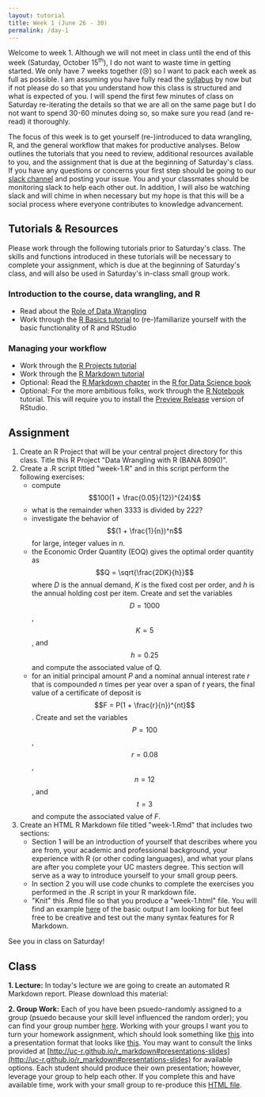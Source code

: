 ```yaml
---
layout: tutorial
title: Week 1 (June 26 - 30)
permalink: /day-1
---
```


Welcome to week 1. Although we will not meet in class until the end of this week (Saturday, October 15<sup>th</sup>), I do not want to waste time in getting started. We only have 7 weeks together (&#x1f622;) so I want to pack each week as full as possible. I am assuming you have fully read the [syllabus](syllabus) by now but if not please do so that you understand how this class is structured and what is expected of you.  I will spend the first few minutes of class on Saturday re-iterating the details so that we are all on the same page but I do not want to spend 30-60 minutes doing so, so make sure you read (and re-read) it thoroughly.

The focus of this week is to get yourself (re-)introduced to data wrangling, R, and the general workflow that makes for productive analyses.  Below outlines the tutorials that you need to review, additional resources available to you, and the assignment that is due at the beginning of Saturday's class. If you have any questions or concerns your first step should be going to our [slack channel](https://uc-data-wrangling.slack.com/) and posting your issue.  You and your classmates should be monitoring slack to help each other out. In addition, I will also be watching slack and will chime in when necessary but my hope is that this will be a social process where everyone contributes to knowledge advancement.

## Tutorials & Resources

Please work through the following tutorials prior to Saturday's class. The skills and functions introduced in these tutorials will be necessary to complete your assignment, which is due at the beginning of Saturday's class, and will also be used in Saturday's in-class small group work. 

### Introduction to the course, data wrangling, and R

- Read about the [Role of Data Wrangling](http://uc-r.github.io/why_wrangle)
- Work through the [R Basics tutorial](http://uc-r.github.io/section2_basics) to (re-)familiarize yourself with the basic functionality of R and RStudio


### Managing your workflow

- Work through the [R Projects tutorial](http://uc-r.github.io/r_projects)
- Work through the [R Markdown tutorial](http://uc-r.github.io/r_markdown)
- Optional: Read the [R Markdown chapter](http://r4ds.had.co.nz/r-markdown.html) in the [R for Data Science book](http://r4ds.had.co.nz/)
- Optional: For the more ambitious folks, work through the [R Notebook](http://uc-r.github.io/r_notebook) tutorial. This will require you to install the [Preview Release](https://www.rstudio.com/products/rstudio/download/preview/) version of RStudio.


## Assignment

1. Create an R Project that will be your central project directory for this class. Title this R Project "Data Wrangling with R (BANA 8090)".
2. Create a .R script titled "week-1.R" and in this script perform the following exercises:
   - compute $$100(1 + \frac{0.05}{12})^{24}$$
   - what is the remainder when 3333 is divided by 222?
   - investigate the behavior of $$(1 + \frac{1}{n})^n$$ for large, integer values in *n*.
   - the Economic Order Quantity (EOQ) gives the optimal order quantity as $$Q = \sqrt{\frac{2DK}{h}}$$ where *D* is the annual demand, *K* is the fixed cost per order, and *h* is the annual holding cost per item. Create and set the variables $$D = 1000$$, $$K = 5$$, and $$h = 0.25$$ and compute the associated value of Q.
   - for an initial principal amount *P* and a nominal annual interest rate *r* that is compounded *n* times per year over a span of *t* years, the final value of a certificate of deposit is $$F = P(1 + \frac{r}{n})^{nt}$$. Create and set the variables $$P = 100$$, $$r = 0.08$$, $$n = 12$$, and $$t = 3$$ and compute the associated value of *F*.
3. Create an HTML R Markdown file titled "week-1.Rmd" that includes two sections:
   - Section 1 will be an introduction of yourself that describes where you are from, your academic and professional background, your experience with R (or other coding languages), and what your plans are after you complete your UC masters degree. This section will serve as a way to introduce yourself to your small group peers.
   - In section 2 you will use code chunks to complete the exercises you performed in the .R script in your R markdown file.
   - "Knit" this .Rmd file so that you produce a "week-1.html" file. You will find an example [here](http://rpubs.com/bradleyboehmke/datawrangling_week1_homework) of the basic output I am looking for but feel free to be creative and test out the many syntax features for R Markdown.
   

See you in class on Saturday!

## Class

**1\. Lecture:** In today's lecture we are going to create an automated R Markdown report. Please download this material: &nbsp; <a href="https://www.dropbox.com/sh/fs9qnoz09n7on8c/AAApAUBtf3EMGTpA-dWJ6KQea?dl=1" style="color:black;"><i class="fa fa-cloud-download" style="font-size:1em"></i></a>

**2\. Group Work:** Each of you have been psuedo-randomly assigned to a group (psuedo because your skill level influenced the random order); you can find your group number [here](https://docs.google.com/spreadsheets/d/1cWKlik99wuYsGMrCKLDNZm09efuZml-GmIc5DrhTRSI/edit?usp=sharing). Working with your groups I want you to turn your homework assignment, which should look something like [this](http://rpubs.com/bradleyboehmke/datawrangling_week1_homework) into a presentation format that looks like [this](https://rpubs.com/bradleyboehmke/week1_gw). You may want to consult the links provided at [http://uc-r.github.io/r_markdown#presentations-slides](http://uc-r.github.io/r_markdown#presentations-slides) for available options.  Each student should produce their own presentation; however, leverage your group to help each other. If you complete this and have available time, work with your small group to re-produce this [HTML file](https://rpubs.com/bradleyboehmke/rmarkdown_replication).
